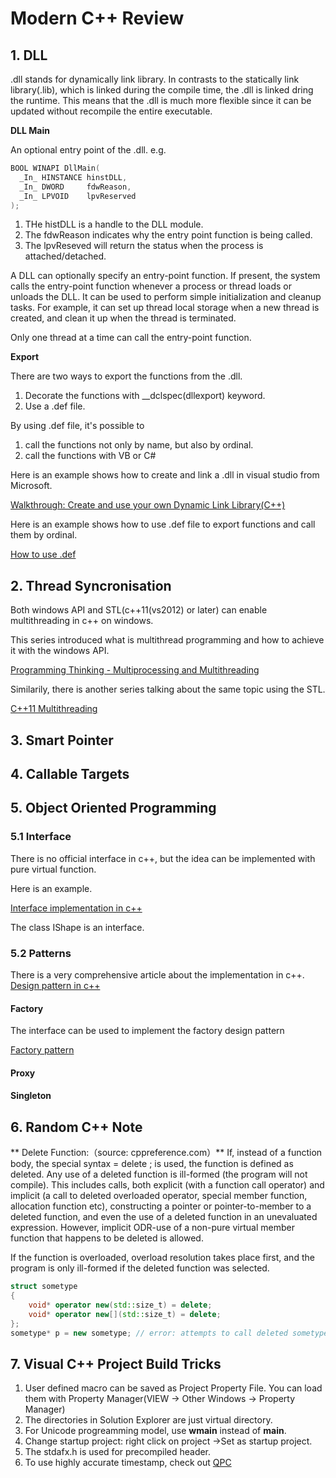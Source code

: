 # Modern C++ Review

## 1. DLL
.dll stands for dynamically link library. In contrasts to the statically link library(.lib), which is linked during the compile time, the .dll is linked dring the runtime. This means that the .dll is much more flexible since it can be updated without recompile the entire executable. 

**DLL Main**

An optional entry point of the .dll. e.g.

```cpp
BOOL WINAPI DllMain(
  _In_ HINSTANCE hinstDLL,
  _In_ DWORD     fdwReason,
  _In_ LPVOID    lpvReserved
);
```

1. THe histDLL is a handle to the DLL module.
2. The fdwReason indicates why the entry point function is being called.
3. The lpvReseved will return the status when the process is attached/detached.

A DLL can optionally specify an entry-point function. If present, the system calls the entry-point function whenever a process or thread loads or unloads the DLL. It can be used to perform simple initialization and cleanup tasks. For example, it can set up thread local storage when a new thread is created, and clean it up when the thread is terminated.

Only one thread at a time can call the entry-point function.

**Export**

There are two ways to export the functions from the .dll.
1. Decorate the functions with __dclspec(dllexport) keyword.
2. Use a .def file.

By using .def file, it's possible to 
1. call the functions not only by name, but also by ordinal.
2. call the functions with VB or C# 

Here is an example shows how to create and link a .dll in visual studio from Microsoft.

[Walkthrough: Create and use your own Dynamic Link Library(C++)](https://docs.microsoft.com/en-us/cpp/build/walkthrough-creating-and-using-a-dynamic-link-library-cpp?view=vs-2017)

Here is an example shows how to use .def file to export functions and call them by ordinal.

[How to use .def](https://blog.csdn.net/ithzhang/article/details/8208153)

## 2. Thread Syncronisation
Both  windows API and STL(c++11(vs2012) or later) can enable multithreading in c++ on windows.

This series introduced what is multithread programming and how to achieve it with the windows API.

[Programming Thinking - Multiprocessing and Multithreading](https://blog.csdn.net/luoweifu/article/details/46595285)

Similarily, there is another series talking about the same topic using the STL.

[C++11 Multithreading](https://thispointer.com/c-11-multithreading-part-1-three-different-ways-to-create-threads/)

## 3. Smart Pointer

## 4. Callable Targets

## 5. Object Oriented Programming

### 5.1 Interface
There is no official interface in c++, but the idea can be implemented with pure virtual function.

Here is an example.

[Interface implementation in c++](https://scriptjerks.blogspot.com/2012/06/c.html)

The class IShape is an interface.

### 5.2 Patterns

There is a very comprehensive article about the implementation in c++.
[Design pattern in c++](https://segmentfault.com/a/1190000010706695)

#### Factory

The interface can be used to implement the factory design pattern

[Factory pattern](https://skyyen999.gitbooks.io/-study-design-pattern-in-java/content/factory.html)

#### Proxy

#### Singleton

## 6. Random C++ Note

** Delete Function:（source: cppreference.com）** 
If, instead of a function body, the special syntax = delete ; is used, the function is defined as deleted. Any use of a deleted function is ill-formed (the program will not compile). This includes calls, both explicit (with a function call operator) and implicit (a call to deleted overloaded operator, special member function, allocation function etc), constructing a pointer or pointer-to-member to a deleted function, and even the use of a deleted function in an unevaluated expression. However, implicit ODR-use of a non-pure virtual member function that happens to be deleted is allowed.

If the function is overloaded, overload resolution takes place first, and the program is only ill-formed if the deleted function was selected.

```cpp
struct sometype
{
    void* operator new(std::size_t) = delete;
    void* operator new[](std::size_t) = delete;
};
sometype* p = new sometype; // error: attempts to call deleted sometype::operator new
```

## 7. Visual C++ Project Build Tricks

1. User defined macro can be saved as Project Property File. You can load them with Property Manager(VIEW -> Other Windows -> Property Manager)
2. The directories in Solution Explorer are just virtual directory.
3. For Unicode progreamming model, use **wmain** instead of **main**.
4. Change startup project: right click on project ->Set as startup project.
5. The stdafx.h is used for precompiled header.
6. To use highly accurate timestamp, check out [QPC](https://docs.microsoft.com/en-us/windows/desktop/SysInfo/acquiring-high-resolution-time-stamps)





